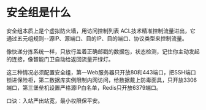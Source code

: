 # 安全组是什么

安全组本质上是个虚拟防火墙，用访问控制列表 ACL技术精准控制流量进出，它通过五元组规则--源IP、源端口、目的IP、目的端口、协议类型来控制流量。

像快递分拣系统一样，只放行盖着正确邮戳的数据包，状态检测，记住你主动发起的连接，像智能门卫自动给返回流量开绿灯。

这三种情况必须配置安全组，第一Web服务器只开放80和443端口，把SSH端口锁进保险柜，第二数据库实例限制内网访问，给数据戴上防毒面具，只开放3306端口，第三堡垒机设置严格源IP白名单，Redis只开放6379端口。

口诀：入站严出站宽，最小权限保平安。
